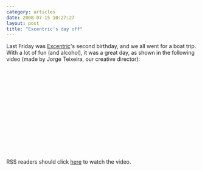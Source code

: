 ```yaml
---
category: articles
date: 2008-07-15 10:27:27
layout: post
title: "Excentric's day off"
---
```


<p>Last Friday was <a href="http://excentric.pt/">Excentric</a>'s second birthday, and we all went for a boat trip. With a lot of fun (and alcohol), it was a great day, as shown in the following video (made by Jorge Teixeira, our creative director):</p>

<object width="400" height="225"> <param name="allowfullscreen" value="true" /> <param name="allowscriptaccess" value="always" /> <param name="movie" value="http://www.vimeo.com/moogaloop.swf?clip_id=1314290&amp;server=www.vimeo.com&amp;show_title=1&amp;show_byline=1&amp;show_portrait=0&amp;color=&amp;fullscreen=1" /> <embed src="http://www.vimeo.com/moogaloop.swf?clip_id=1314290&amp;server=www.vimeo.com&amp;show_title=1&amp;show_byline=1&amp;show_portrait=0&amp;color=&amp;fullscreen=1" type="application/x-shockwave-flash" allowfullscreen="true" allowscriptaccess="always" width="400" height="225" />
</object><p>RSS readers should click <a href="//joaobordalo.com/articles/2008/07/15/excentrics-day-off">here</a> to watch the video.</p>
